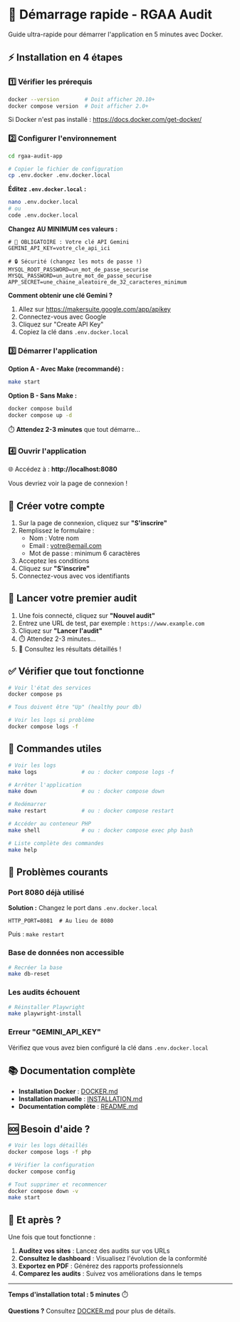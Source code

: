# 🚀 Démarrage rapide - RGAA Audit

Guide ultra-rapide pour démarrer l'application en 5 minutes avec Docker.

## ⚡ Installation en 4 étapes

### 1️⃣ Vérifier les prérequis

```bash
docker --version        # Doit afficher 20.10+
docker compose version  # Doit afficher 2.0+
```

Si Docker n'est pas installé : https://docs.docker.com/get-docker/

### 2️⃣ Configurer l'environnement

```bash
cd rgaa-audit-app

# Copier le fichier de configuration
cp .env.docker .env.docker.local
```

**Éditez `.env.docker.local` :**

```bash
nano .env.docker.local
# ou
code .env.docker.local
```

**Changez AU MINIMUM ces valeurs :**

```env
# 🔑 OBLIGATOIRE : Votre clé API Gemini
GEMINI_API_KEY=votre_cle_api_ici

# 🔒 Sécurité (changez les mots de passe !)
MYSQL_ROOT_PASSWORD=un_mot_de_passe_securise
MYSQL_PASSWORD=un_autre_mot_de_passe_securise
APP_SECRET=une_chaine_aleatoire_de_32_caracteres_minimum
```

**Comment obtenir une clé Gemini ?**
1. Allez sur https://makersuite.google.com/app/apikey
2. Connectez-vous avec Google
3. Cliquez sur "Create API Key"
4. Copiez la clé dans `.env.docker.local`

### 3️⃣ Démarrer l'application

**Option A - Avec Make (recommandé) :**
```bash
make start
```

**Option B - Sans Make :**
```bash
docker compose build
docker compose up -d
```

⏱️ **Attendez 2-3 minutes** que tout démarre...

### 4️⃣ Ouvrir l'application

🌐 Accédez à : **http://localhost:8080**

Vous devriez voir la page de connexion !

## 👤 Créer votre compte

1. Sur la page de connexion, cliquez sur **"S'inscrire"**
2. Remplissez le formulaire :
   - Nom : Votre nom
   - Email : votre@email.com
   - Mot de passe : minimum 6 caractères
3. Acceptez les conditions
4. Cliquez sur **"S'inscrire"**
5. Connectez-vous avec vos identifiants

## 🎯 Lancer votre premier audit

1. Une fois connecté, cliquez sur **"Nouvel audit"**
2. Entrez une URL de test, par exemple : `https://www.example.com`
3. Cliquez sur **"Lancer l'audit"**
4. ⏱️ Attendez 2-3 minutes...
5. 🎉 Consultez les résultats détaillés !

## ✅ Vérifier que tout fonctionne

```bash
# Voir l'état des services
docker compose ps

# Tous doivent être "Up" (healthy pour db)

# Voir les logs si problème
docker compose logs -f
```

## 🔧 Commandes utiles

```bash
# Voir les logs
make logs              # ou : docker compose logs -f

# Arrêter l'application
make down              # ou : docker compose down

# Redémarrer
make restart           # ou : docker compose restart

# Accéder au conteneur PHP
make shell             # ou : docker compose exec php bash

# Liste complète des commandes
make help
```

## 🐛 Problèmes courants

### Port 8080 déjà utilisé

**Solution :** Changez le port dans `.env.docker.local`
```env
HTTP_PORT=8081  # Au lieu de 8080
```
Puis : `make restart`

### Base de données non accessible

```bash
# Recréer la base
make db-reset
```

### Les audits échouent

```bash
# Réinstaller Playwright
make playwright-install
```

### Erreur "GEMINI_API_KEY"

Vérifiez que vous avez bien configuré la clé dans `.env.docker.local`

## 📚 Documentation complète

- **Installation Docker** : [DOCKER.md](DOCKER.md)
- **Installation manuelle** : [INSTALLATION.md](INSTALLATION.md)
- **Documentation complète** : [README.md](README.md)

## 🆘 Besoin d'aide ?

```bash
# Voir les logs détaillés
docker compose logs -f php

# Vérifier la configuration
docker compose config

# Tout supprimer et recommencer
docker compose down -v
make start
```

## 🎉 Et après ?

Une fois que tout fonctionne :

1. **Auditez vos sites** : Lancez des audits sur vos URLs
2. **Consultez le dashboard** : Visualisez l'évolution de la conformité
3. **Exportez en PDF** : Générez des rapports professionnels
4. **Comparez les audits** : Suivez vos améliorations dans le temps

---

**Temps d'installation total : 5 minutes** ⏱️

**Questions ?** Consultez [DOCKER.md](DOCKER.md) pour plus de détails.
